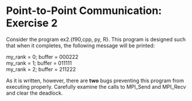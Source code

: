 # Point-to-Point Communication: Exercise 2

Consider the program ex2.{f90,cpp, py, R}.  This program is designed such that when it completes, the following message will be printed:

my_rank = 0; buffer = 000222  
my_rank = 1; buffer = 011111  
my_rank = 2; buffer = 211222  

As it is written, however, there are **two** bugs preventing this program from executing properly.  Carefully examine the calls to MPI_Send and MPI_Recv and clear the deadlock.



